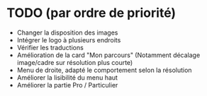 # TODO (par ordre de priorité)

* Changer la disposition des images
* Intégrer le logo à plusieurs endroits
* Vérifier les traductions
* Amélioration de la card "Mon parcours" (Notamment décalage image/cadre sur résolution plus courte)
* Menu de droite, adapté le comportement selon la résolution
* Améliorer la lisibilité du menu haut
* Améliorer la partie Pro / Particulier